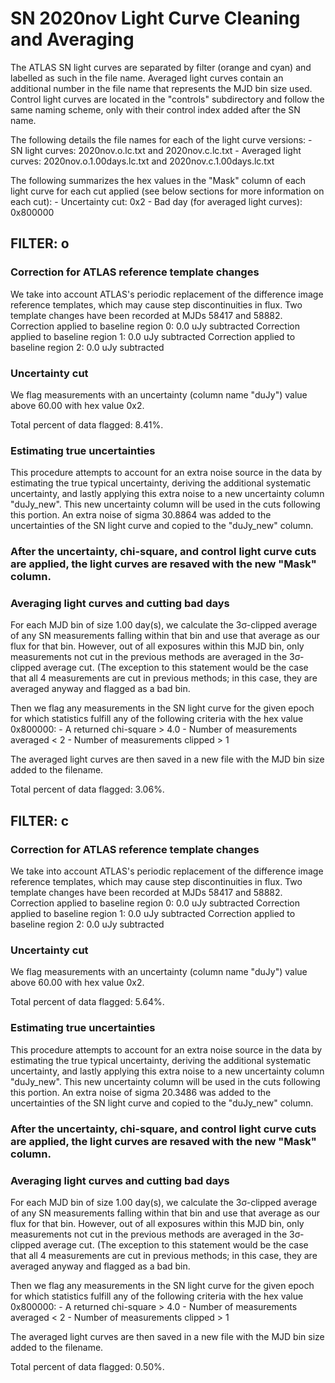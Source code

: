 # SN 2020nov Light Curve Cleaning and Averaging

The ATLAS SN light curves are separated by filter (orange and cyan) and labelled as such in the file name. Averaged light curves contain an additional number in the file name that represents the MJD bin size used. Control light curves are located in the "controls" subdirectory and follow the same naming scheme, only with their control index added after the SN name.

The following details the file names for each of the light curve versions:
	- SN light curves: 2020nov.o.lc.txt and 2020nov.c.lc.txt
	- Averaged light curves: 2020nov.o.1.00days.lc.txt and 2020nov.c.1.00days.lc.txt

The following summarizes the hex values in the "Mask" column of each light curve for each cut applied (see below sections for more information on each cut): 
	- Uncertainty cut: 0x2
	- Bad day (for averaged light curves): 0x800000

## FILTER: o

### Correction for ATLAS reference template changes
We take into account ATLAS's periodic replacement of the difference image reference templates, which may cause step discontinuities in flux. Two template changes have been recorded at MJDs 58417 and 58882.
Correction applied to baseline region 0: 0.0 uJy subtracted
Correction applied to baseline region 1: 0.0 uJy subtracted
Correction applied to baseline region 2: 0.0 uJy subtracted

### Uncertainty cut
We flag measurements with an uncertainty (column name "duJy") value above 60.00 with hex value 0x2.

Total percent of data flagged: 8.41%.

### Estimating true uncertainties
This procedure attempts to account for an extra noise source in the data by estimating the true typical uncertainty, deriving the additional systematic uncertainty, and lastly applying this extra noise to a new uncertainty column "duJy_new". This new uncertainty column will be used in the cuts following this portion. An extra noise of sigma 30.8864 was added to the uncertainties of the SN light curve and copied to the "duJy_new" column.

### After the uncertainty, chi-square, and control light curve cuts are applied, the light curves are resaved with the new "Mask" column.

### Averaging light curves and cutting bad days
For each MJD bin of size 1.00 day(s), we calculate the 3σ-clipped average of any SN measurements falling within that bin and use that average as our flux for that bin. However, out of all exposures within this MJD bin, only measurements not cut in the previous methods are averaged in the 3σ-clipped average cut. (The exception to this statement would be the case that all 4 measurements are cut in previous methods; in this case, they are averaged anyway and flagged as a bad bin.

Then we flag any measurements in the SN light curve for the given epoch for which statistics fulfill any of the following criteria with the hex value 0x800000: 
	- A returned chi-square > 4.0
	- Number of measurements averaged < 2
	- Number of measurements clipped > 1

The averaged light curves are then saved in a new file with the MJD bin size added to the filename.

Total percent of data flagged: 3.06%.

## FILTER: c

### Correction for ATLAS reference template changes
We take into account ATLAS's periodic replacement of the difference image reference templates, which may cause step discontinuities in flux. Two template changes have been recorded at MJDs 58417 and 58882.
Correction applied to baseline region 0: 0.0 uJy subtracted
Correction applied to baseline region 1: 0.0 uJy subtracted
Correction applied to baseline region 2: 0.0 uJy subtracted

### Uncertainty cut
We flag measurements with an uncertainty (column name "duJy") value above 60.00 with hex value 0x2.

Total percent of data flagged: 5.64%.

### Estimating true uncertainties
This procedure attempts to account for an extra noise source in the data by estimating the true typical uncertainty, deriving the additional systematic uncertainty, and lastly applying this extra noise to a new uncertainty column "duJy_new". This new uncertainty column will be used in the cuts following this portion. An extra noise of sigma 20.3486 was added to the uncertainties of the SN light curve and copied to the "duJy_new" column.

### After the uncertainty, chi-square, and control light curve cuts are applied, the light curves are resaved with the new "Mask" column.

### Averaging light curves and cutting bad days
For each MJD bin of size 1.00 day(s), we calculate the 3σ-clipped average of any SN measurements falling within that bin and use that average as our flux for that bin. However, out of all exposures within this MJD bin, only measurements not cut in the previous methods are averaged in the 3σ-clipped average cut. (The exception to this statement would be the case that all 4 measurements are cut in previous methods; in this case, they are averaged anyway and flagged as a bad bin.

Then we flag any measurements in the SN light curve for the given epoch for which statistics fulfill any of the following criteria with the hex value 0x800000: 
	- A returned chi-square > 4.0
	- Number of measurements averaged < 2
	- Number of measurements clipped > 1

The averaged light curves are then saved in a new file with the MJD bin size added to the filename.

Total percent of data flagged: 0.50%.